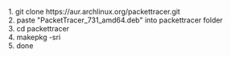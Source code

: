 <p>
1. git clone https://aur.archlinux.org/packettracer.git<br>
2. paste "PacketTracer_731_amd64.deb" into packettracer folder<br>
3. cd packettracer<br>
4. makepkg -sri<br>
5. done<br>
</p>
